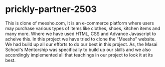 # prickly-partner-2503
This is clone of meesho.com, It is an e-commerce platform where users may purchase various types of items like clothes,
shoes, kitchen items and many more. Where we have used HTML, CSS and Advance Javascript to acheive this. In this project we
have tried to clone the “Meesho” website. We had build up all our efforts to do our best in this project. As, the Masai School's
Mentorship was specifically to build up our skills and we also accordingly implemented all that teachings in our project to look it at its best.
